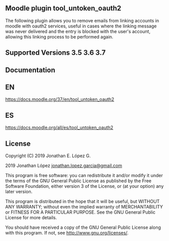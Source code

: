 ## Moodle plugin tool_untoken_oauth2 ##

The following plugin allows you to remove emails from linking accounts in moodle with oauth2 services, useful in cases where the linking message was never delivered and the entry is blocked with the user's account, allowing this linking process to be performed again.

## Supported Versions 3.5 3.6 3.7

## Documentation ##

## EN

https://docs.moodle.org/37/en/tool_untoken_oauth2

## ES

https://docs.moodle.org/all/es/tool_untoken_oauth2

## License ##


Copyright (C) 2019 Jonathan E. López G.

2019 Jonathan López <jonathan.lopez.garcia@gmail.com>

This program is free software: you can redistribute it and/or modify it under
the terms of the GNU General Public License as published by the Free Software
Foundation, either version 3 of the License, or (at your option) any later
version.

This program is distributed in the hope that it will be useful, but WITHOUT ANY
WARRANTY; without even the implied warranty of MERCHANTABILITY or FITNESS FOR A
PARTICULAR PURPOSE.  See the GNU General Public License for more details.

You should have received a copy of the GNU General Public License along with
this program.  If not, see <http://www.gnu.org/licenses/>.
